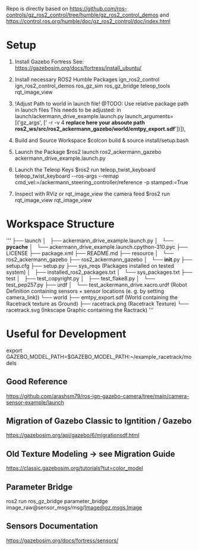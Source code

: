 Repo is directly based on https://github.com/ros-controls/gz_ros2_control/tree/humble/gz_ros2_control_demos and https://control.ros.org/humble/doc/gz_ros2_control/doc/index.html

# Setup
1. Install Gazebo Fortress
See: https://gazebosim.org/docs/fortress/install_ubuntu/
2. Install necessary ROS2 Humble Packages
    ign_ros2_control
    ign_ros2_control_demos
    ros_gz_sim
    ros_gz_bridge
    teleop_tools
    rqt_image_view

3. !Adjust Path to world in launch file!
@TODO: Use relative package path in launch files
This needs to be adjusted: in launch/ackermann_drive_example.launch.py
            launch_arguments=[('gz_args', [' -r -v 4 **replace here your absoute path ros2_ws/src/ros2_ackermann_gazebo/world/emtpy_export.sdf**'])]),

4. Build and Source Workspace
    $colcon build & source install/setup.bash

5. Launch the Package
    $ros2 launch ros2_ackermann_gazebo ackermann_drive_example.launch.py

6. Launch the Teleop Keys
    $ros2 run teleop_twist_keyboard teleop_twist_keyboard --ros-args --remap cmd_vel:=/ackermann_steering_controller/reference -p stamped:=True


7. Inspect with RViz or rqt_image_view the camera feed
    $ros2 run rqt_image_view rqt_image_view


# Workspace Structure
'''
├── launch
│   ├── ackermann_drive_example.launch.py
│   └── __pycache__
│       └── ackermann_drive_example.launch.cpython-310.pyc
├── LICENSE
├── package.xml
├── README.md
├── resource
│   └── ros2_ackermann_gazebo
├── ros2_ackermann_gazebo
│   └── __init__.py
├── setup.cfg
├── setup.py
├── sys_reqs (Packages installed on tested system)
│   ├── installed_ros2_packages.txt
│   └── sys_packages.txt
├── test
│   ├── test_copyright.py
│   ├── test_flake8.py
│   └── test_pep257.py
├── urdf
│   └── test_ackermann_drive.xacro.urdf (Robot Definition containing sensors + sensor locations (e. g. by setting camera_link))
└── world
    ├── emtpy_export.sdf (World containing the Racetrack texture as Ground)
    ├── racetrack.png (Racetrack Texture)
    └── racetrack.svg (Inkscape Graphic containing the Ractrack)
'''


# Useful for Development

export GAZEBO_MODEL_PATH=$GAZEBO_MODEL_PATH:~/example_racetrack/models

## Good Reference
https://github.com/arashsm79/ros-ign-gazebo-camera/tree/main/camera-sensor-example/launch


## Migration of Gazebo Classic to Igntition / Gazebo

https://gazebosim.org/api/gazebo/6/migrationsdf.html


## Old Texture Modeling -> see Migration Guide
https://classic.gazebosim.org/tutorials?tut=color_model

## Parameter Bridge
ros2 run ros_gz_bridge parameter_bridge image_raw@sensor_msgs/msg/Image@gz.msgs.Image

## Sensors Documentation

https://gazebosim.org/docs/fortress/sensors/
